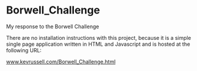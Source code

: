 # Borwell_Challenge
My response to the Borwell Challenge

There are no installation instructions with this project, because it is a simple single page application written in HTML and Javascript and is hosted at the following URL:

www.kevrussell.com/Borwell_Challenge.html

